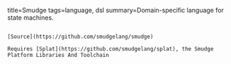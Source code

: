 title=Smudge
tags=language, dsl
summary=Domain-specific language for state machines.
~~~~~~

[Source](https://github.com/smudgelang/smudge)

Requires [Splat](https://github.com/smudgelang/splat), the Smudge Platform Libraries And Toolchain

